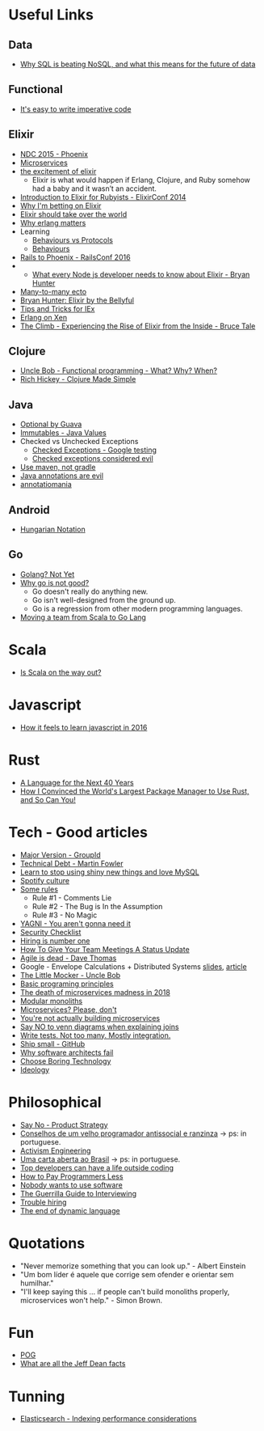 # Useful Links

## Data
 - [Why SQL is beating NoSQL, and what this means for the future of data](https://blog.timescale.com/why-sql-beating-nosql-what-this-means-for-future-of-data-time-series-database-348b777b847a)

## Functional
 - [It's easy to write imperative code](http://staltz.com/its-easy-to-write-imperative.html)

## Elixir
 - [NDC 2015 - Phoenix](http://www.chrismccord.com/blog/2015/06/26/ndc-oslo-2015-phoenix-a-framework-for-the-modern-web/)
 - [Microservices](http://blog.plataformatec.com.br/2015/06/elixir-in-times-of-microservices/)
 - [the excitement of elixir](http://devintorr.es/blog/2013/01/22/the-excitement-of-elixir/)
   - Elixir is what would happen if Erlang, Clojure, and Ruby somehow had a baby and it wasn’t an accident.
 - [Introduction to Elixir for Rubyists - ElixirConf 2014](https://www.youtube.com/watch?v=XbD1Emhm31w&list=PLE7tQUdRKcyakbmyFcmznq2iNtL80mCsT&index=16)
 - [Why I'm betting on Elixir](https://medium.com/@kenmazaika/why-im-betting-on-elixir-7c8f847b58#.q3ddy5n32)
 - [Elixir should take over the world](https://www.youtube.com/watch?v=X25xOhntr6s)
 - [Why erlang matters](https://sameroom.io/blog/why-erlang-matters/)
 - Learning
   - [Behaviours vs Protocols](https://www.djm.org.uk/posts/elixir-behaviours-vs-protocols-what-is-the-difference/)
   - [Behaviours](https://www.djm.org.uk/posts/elixir-behaviours-vs-protocols-what-is-the-difference/) 
 - [Rails to Phoenix - RailsConf 2016](https://www.youtube.com/watch?v=OxhTQdcieQE)
 - * [What every Node js developer needs to know about Elixir - Bryan Hunter](https://www.youtube.com/watch?v=q8wueg2hswA)
 - [Many-to-many ecto](http://blog.roundingpegs.com/an-example-of-many-to-many-associations-in-ecto-and-phoenix/)
 - [Bryan Hunter: Elixir by the Bellyful](https://www.youtube.com/watch?time_continue=1119&v=iswld-Rpi_g)
 - [Tips and Tricks for IEx](https://blog.echobind.com/tips-and-tricks-for-iex-161d0049cfcd)
 - [Erlang on Xen](http://zerg.erlangonxen.org/)
 - [The Climb - Experiencing the Rise of Elixir from the Inside - Bruce Tale](https://www.youtube.com/watch?v=9lkO-kgxoiY)
 
## Clojure
 - [Uncle Bob - Functional programming - What? Why? When?](https://www.youtube.com/watch?v=7Zlp9rKHGD4)
 - [Rich Hickey - Clojure Made Simple](https://www.youtube.com/watch?v=VSdnJDO-xdg)

## Java
 - [Optional by Guava](https://github.com/google/guava/wiki/UsingAndAvoidingNullExplained)
 - [Immutables - Java Values](http://immutables.github.io/)
 - Checked vs Unchecked Exceptions
    - [Checked Exceptions - Google testing](http://googletesting.blogspot.com.br/2009/09/checked-exceptions-i-love-you-but-you.html)
    - [Checked exceptions considered evil](https://medium.com/@eob/checked-exceptions-considered-evil-f7d07e051fa6#.btctx1wye)
 - [Use maven, not gradle](https://rule1.quora.com/Use-Maven-Not-Gradle)
 - [Java annotations are evil](http://www.yegor256.com/2016/04/12/java-annotations-are-evil.html)
 - [annotatiomania](http://www.annotatiomania.com/)

## Android
 - [Hungarian Notation](http://jakewharton.com/just-say-no-to-hungarian-notation/)

## Go
 - [Golang? Not Yet](https://rule1.quora.com/Golang-Not-yet)
 - [Why go is not good?](http://yager.io/programming/go.html)
   - Go doesn't really do anything new. 
   - Go isn't well-designed from the ground up. 
   - Go is a regression from other modern programming languages.
 - [Moving a team from Scala to Go Lang](http://jimplush.com/talk/2015/12/19/moving-a-team-from-scala-to-golang/)
   
# Scala
 - [Is Scala on the way out?](https://www.linkedin.com/pulse/scala-way-out-owen-rubel)

# Javascript
 - [How it feels to learn javascript in 2016](https://hackernoon.com/how-it-feels-to-learn-javascript-in-2016-d3a717dd577f#.nis46p6at)

# Rust
  - [A Language for the Next 40 Years](https://www.youtube.com/watch?v=A3AdN7U24iU)
  - [How I Convinced the World's Largest Package Manager to Use Rust, and So Can You!](https://www.youtube.com/watch?v=GCsxYAxw3JQ&amp)
  
# Tech - Good articles
 - [Major Version - GroupId](http://jakewharton.com/java-interoperability-policy-for-major-version-updates/)
 - [Technical Debt - Martin Fowler](http://martinfowler.com/bliki/TechnicalDebtQuadrant.html)
 - [Learn to stop using shiny new things and love MySQL](https://engineering.pinterest.com/blog/learn-stop-using-shiny-new-things-and-love-mysql)
 - [Spotify culture](https://labs.spotify.com/2014/03/27/spotify-engineering-culture-part-1/)
 - [Some rules](https://rule1.quora.com/The-Rules)
   - Rule #1 - Comments Lie
   - Rule #2 - The Bug is In the Assumption
   - Rule #3 - No Magic
 - [YAGNI - You aren't gonna need it](http://martinfowler.com/bliki/Yagni.html)
 - [Security Checklist](https://securitychecklist.org/)
 - [Hiring is number one](http://algeri-wong.com/yishan/engineering-management-hiring.html)
 - [How To Give Your Team Meetings A Status Update](https://blog.trello.com/give-team-meetings-status-update/?utm_source=newsletter&utm_medium=email&utm_campaign=MayNewsletter2)
 - [Agile is dead - Dave Thomas](https://www.youtube.com/watch?v=a-BOSpxYJ9M)
 - Google - Envelope Calculations + Distributed Systems [slides](http://www.cs.cornell.edu/projects/ladis2009/talks/dean-keynote-ladis2009.pdf), [article](http://highscalability.com/blog/2011/1/26/google-pro-tip-use-back-of-the-envelope-calculations-to-choo.html)
 - [The Little Mocker - Uncle Bob](https://8thlight.com/blog/uncle-bob/2014/05/14/TheLittleMocker.html)
 - [Basic programing principles](http://www.makeuseof.com/tag/basic-programming-principles/)
 - [The death of microservices madness in 2018](http://www.dwmkerr.com/the-death-of-microservice-madness-in-2018/)
 - [Modular monoliths](https://www.youtube.com/watch?v=kbKxmEeuvc4)
 - [Microservices? Please, don't](https://dzone.com/articles/microservices-please-dont)
 - [You're not actually building microservices](https://www.simplethread.com/youre-not-actually-building-microservices/)
 - [Say NO to venn diagrams when explaining joins](https://blog.jooq.org/2016/07/05/say-no-to-venn-diagrams-when-explaining-joins/)
 - [Write tests. Not too many. Mostly integration.](https://kentcdodds.com/blog/write-tests)
 - [Ship small - GitHub](https://dev.to/mscccc/how-we-use-ship-small-to-rapidly-build-new-features-at-github-5cl9)
 - [Why software architects fail](https://youtu.be/AkYDsiRVqno)
 - [Choose Boring Technology](https://mcfunley.com/choose-boring-technology)
 - [Ideology](https://www.destroyallsoftware.com/talks/ideology)
 
# Philosophical
 - [Say No - Product Strategy](http://www.productstrategymeanssayingno.com/)
 - [Conselhos de um velho programador antissocial e ranzinza](https://medium.com/brasil/conselhos-de-um-velho-programador-antissocial-e-ranzinza-3b32f7ba4561#.rofq6w922) -> ps: in portuguese.
 - [Activism Engineering](http://matthewbischoff.com/activist-engineering/)
 - [Uma carta aberta ao Brasil](http://markmanson.net/brazil_pt) -> ps: in portuguese.
 - [Top developers can have a life outside coding](http://www.belenalbeza.com/top-developers-can-have-a-life-outside-coding/?utm_content=buffer8d663&utm_medium=social&utm_source=facebook.com&utm_campaign=buffer)
 - [How to Pay Programmers Less](http://www.yegor256.com/2016/12/06/how-to-pay-programmers-less.html)
 - [Nobody wants to use software](https://medium.freecodecamp.com/nobody-wants-to-use-software-a75643bee654#.uzvcfmjji)
 - [The Guerrilla Guide to Interviewing](https://www.joelonsoftware.com/2006/10/25/the-guerrilla-guide-to-interviewing-version-30/)
 - [Trouble hiring](https://hiringengineersbook.com/post/trouble-hiring/)
 - [The end of dynamic language](http://elbenshira.com/blog/the-end-of-dynamic-languages/)
 
# Quotations
 - "Never memorize something that you can look up." - Albert Einstein
 - "Um bom líder é aquele que corrige sem ofender e orientar sem humilhar."
 - "I'll keep saying this ... if people can't build monoliths properly, microservices won't help." - Simon Brown.
 
# Fun
 - [POG](http://pt.slideshare.net/josenaldomatos/programao-orientada-a-gambiarra-30097904/26)
 - [What are all the Jeff Dean facts](https://www.quora.com/What-are-all-the-Jeff-Dean-facts)

# Tunning
 - [Elasticsearch - Indexing performance considerations](https://www.elastic.co/blog/performance-considerations-elasticsearch-indexing)
